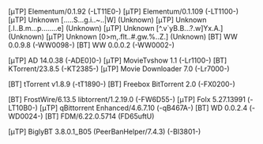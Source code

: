 <!-- banned -->
[μTP] Elementum/0.1.92 (-LT11E0-)
[μTP] Elementum/0.1.109 (-LT1100-)
[μTP] Unknown [.....S...g.i..~..|W\] (Unknown)
[μTP] Unknown [.I..B.m...p........e] (Unknown)
[μTP] Unknown [^.v`yB.B...?.w]Yx.A.] (Unknown)
[μTP] Unknown [0>m,.flt..#.gw.%..Z.] (Unknown)
[BT] WW 0.0.9.8 (-WW0098-)
[BT] WW 0.0.0.2 (-WW0002-)

<!-- todo: investigate -->
[μTP] AD 14.0.38 (-ADE0]0-)
[μTP] MovieTvshow 1.1 (-Lr1100-)
[BT] KTorrent/23.8.5 (-KT2385-)	
[μTP] Movie Downloader 7.0 (-Lr7000-)
<!-- ? blacklist? android torrenting APK, unlikely to seed -->
[BT] tTorrent v1.8.9 (-tT1890-)
[BT] Freebox BitTorrent 2.0 (-FX0200-)

<!-- seemingly legit, but a bit rare and curious -->
[BT] FrostWire/6.13.5 libtorrent/1.2.19.0 (-FW6D55-)
[μTP] Folx 5.27.13991 (-LT10B0-)
[μTP] qBittorrent Enhanced/4.6.7.10 (-qB467A-)
[BT] WD 0.0.2.4 (-WD0024-)
[BT] FDM/6.22.0.5714 (FD65uftU)

<!-- https://github.com/PBH-BTN/PeerBanHelper -->
[μTP] BiglyBT 3.8.0.1_B05 (PeerBanHelper/7.4.3) (-BI3801-)